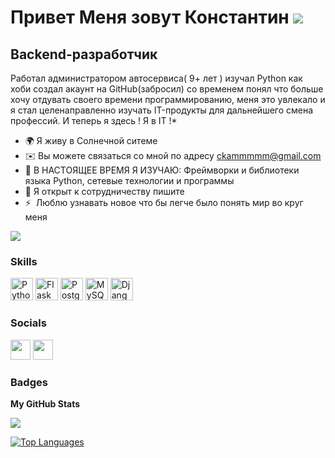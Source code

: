 Привет Меня зовут Константин ![](https://user-images.githubusercontent.com/18350557/176309783-0785949b-9127-417c-8b55-ab5a4333674e.gif)
=======================================================================================================================================

Backend-разработчик
-------------------

Работал администратором автосервиса( 9+ лет ) изучал Python как хоби создал акаунт на GitHub(забросил) со временем понял что больше хочу отдувать своего времени программированию, меня это увлекало и я стал целенаправленно изучать IT-продукты для дальнейшего  смена профессий. И теперь я здесь ! Я в IT !*

* 🌍 Я живу в Солнечной ситеме
* ✉️ Вы можете связаться со мной по адресу [ckammmmm@gmail.com](mailto:ckammmmm@gmail.com)[](mailto:ckammmmm@gmail.com)
* 🧠 В НАСТОЯЩЕЕ ВРЕМЯ Я ИЗУЧАЮ: Фреймворки и библиотеки языка Python, сетевые технологии и программы 
* 🤝 Я открыт к сотрудничеству пишите
* ⚡  Люблю узнавать новое что бы легче было понять мир во круг меня

<a href="https://www.github.com/konstanten-aleksandrovich" target="_blank" rel="noreferrer"><img
src="https://img.shields.io/github/followers/konstanten-aleksandrovich?logo=github&style=for-the-badge&color=0891b2&labelColor=1c1917" /></a>

### Skills


<p align="left">
<a href="https://www.python.org/" target="_blank" rel="noreferrer"><img src="https://raw.githubusercontent.com/danielcranney/readme-generator/main/public/icons/skills/python-colored.svg" width="36" height="36" alt="Python" /></a>
<a href="https://flask.palletsprojects.com/en/2.0.x/" target="_blank" rel="noreferrer"><img src="https://raw.githubusercontent.com/danielcranney/readme-generator/main/public/icons/skills/flask-colored.svg" width="36" height="36" alt="Flask" /></a>
<a href="https://www.postgresql.org/" target="_blank" rel="noreferrer"><img src="https://raw.githubusercontent.com/danielcranney/readme-generator/main/public/icons/skills/postgresql-colored.svg" width="36" height="36" alt="PostgreSQL" /></a>
<a href="https://www.mysql.com/" target="_blank" rel="noreferrer"><img src="https://raw.githubusercontent.com/danielcranney/readme-generator/main/public/icons/skills/mysql-colored.svg" width="36" height="36" alt="MySQL" /></a>
<a href="https://www.djangoproject.com/" target="_blank" rel="noreferrer"><img src="https://raw.githubusercontent.com/danielcranney/readme-generator/main/public/icons/skills/django-colored.svg" width="36" height="36" alt="Django" /></a>
</p>


### Socials

<p align="left"> <a href="https://discord.com/users/Константин_Александрович#6882" target="_blank" rel="noreferrer"><img src="https://raw.githubusercontent.com/danielcranney/readme-generator/main/public/icons/socials/discord.svg" width="32" height="32" /></a> <a href="https://www.github.com/konstanten-aleksandrovich" target="_blank" rel="noreferrer"><img src="https://raw.githubusercontent.com/danielcranney/readme-generator/main/public/icons/socials/github.svg" width="32" height="32" /></a></p>

### Badges

<b>My GitHub Stats</b>

<a href="http://www.github.com/konstanten-aleksandrovich"><img src="https://github-readme-streak-stats.herokuapp.com/?user=konstanten-aleksandrovich&stroke=ffffff&background=1c1917&ring=0891b2&fire=0891b2&currStreakNum=ffffff&currStreakLabel=0891b2&sideNums=ffffff&sideLabels=ffffff&dates=ffffff&hide_border=true" /></a>

<a href="https://github.com/konstanten-aleksandrovich" align="left"><img src="https://github-readme-stats.vercel.app/api/top-langs/?username=konstanten-aleksandrovich&langs_count=10&title_color=0891b2&text_color=ffffff&icon_color=0891b2&bg_color=1c1917&hide_border=true&locale=en&custom_title=Top%20%Languages" alt="Top Languages" /></a>
